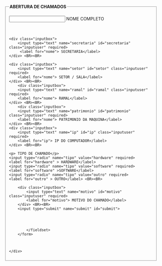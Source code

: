 

<!DOCTYPE html>
<html lang="br">
<head>
    <meta charset="UTF-8">
    <meta http-equiv="X-UA-Compatible" content="IE=edge">
    <meta name="viewport" content="width=device-width, initial-scale=1.0">
    <title>Chamados</title>
    <link   rel="stylesheet" href="css/styles.css">
</head>
<body>
    <div class="box">
        <form action="">
            <fieldset>
                <legend> <B>ABERTURA DE CHAMADOS</B></legend> <BR>
    <div class="inputbox">
        <input type="text" name="nome" id="nome" class="inputuser" required>
    <label for="nome"> NOME COMPLETO</label>
    </div> <BR><BR>

    <div class="inputbox">
        <input type="text" name="secretaria" id="secretaria" class="inputuser" required>
         <label for="nome"> SECRETARIA</label>
    </div> <BR><BR>

    <div class="inputbox">
        <input type="text" name="setor" id="setor" class="inputuser" required>
        <label for="nome"> SETOR / SALA</label>
    </div> <BR><BR>
        <div class="inputbox">
        <input type="text" name="ramal" id="ramal" class="inputuser" required>
        <label for="nome"> RAMAL</label>
    </div> <BR><BR>
        <div class="inputbox">
        <input type="text" name="patrimonio" id="patrimonio" class="inputuser" required>
        <label for="nome"> PATRIMONIO DA MAQUINA</label>
    </div> <BR><BR>
    <div class="inputbox">
        <input type="text" name="ip" id="ip" class="inputuser" required>
        <label for="ip"> IP DO COMPUTADOR</label>
    </div> <BR><BR>

    <p> TIPO DE CHAMADO</p>
    <input type="radio" name="tipo" value="hardware" required>  
    <label for="hardware" > HARDWARE</label>
    <input type="radio" name="tipo" value="software" required>  
    <label for="software" >SOFTWARE</label>
    <input type="radio" name="tipo" value="outro" required>  
    <label for="outro" > OUTRO</label> <BR><BR>

        <div class="inputbox">
            <input type="text" name="motivo" id="motivo" class="inputuser" required>
            <label for="motivo"> MOTIVO DO CHAMADO</label>
        </div> <BR><BR>
        <input type="submit" name="submit" id="submit">




            </fieldset>
        </form>



    </div>
    
</body>
</html>
